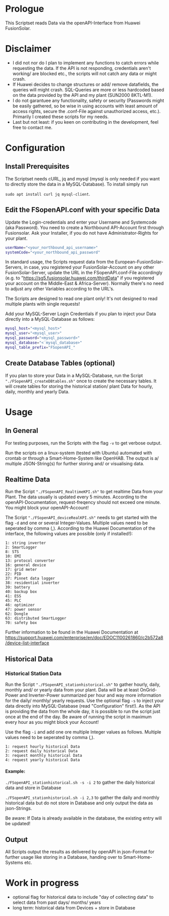 # Prologue
This Scriptset reads Data via the openAPI-Interface from Huawei FusionSolar.

# Disclaimer
- I did not nor do I plan to implement any functions to catch errors while requesting the data. If the API is not responding, credentials aren't working/ are blocked etc., the scripts will not catch any data or might crash.
- If Huawei decides to change structures or add/ remove datafields, the queries will might crash. SQL-Queries are more or less hardcoded based on the data provided by the API and my plant (SUN2000 8KTL-M1).
- I do not garantuee any functionality, safety or security (Passwords might be easily gathered, so be wise in using accounts with least amount of access rights, secure the .conf-File against 
unauthorized access, etc.). Primarily I created these scripts for my needs.
- Last but not least: if you keen on contributing in the development, feel free to contact me.

# Configuration
## Install Prerequisites
The Scriptset needs cURL, jq and mysql (mysql is only needed if you want to directly store the data in a MySQL-Database). To install simply run

```sudo apt install curl jq mysql-client```.

## Edit the FSopenAPI.conf with your specific Data
Update the Login-credentials and enter your Username and Systemcode (aka Password). You need to create a Northbound API-Account first through Fusionsolar. Ask your Installer, if you do not have Administrator-Rights for your plant.

```bash
userName="<your_northbound_api_username>"
systemCode="<your_northbound_api_password"
```

In standard usage, the Scripts request data from the European-FusionSolar-Servers, in case, you registered your FusionSolar-Account on any other FusionSolar-Server, update the URL in the FSopenAPI.conf-File accordingly (e.g. to "https://sg5.fusionsolar.huawei.com/thirdData" if you registered your account on the Middle-East & Africa-Server).
Normally there's no need to adjust any other Variables according to the URL's.

The Scripts are designed to read one plant only! It's not designed to read multiple plants with single requests!

Add your MySQL-Server Login Credentials if you plan to inject your Data directly into a MySQL-Database as follows:

```bash
mysql_host="<mysql_host>"
mysql_user="<mysql_user>"
mysql_password="<mysql_password>"
mysql_database="<´mysql_database>"
mysql_table_prefix="FSopenAPI_"
```

## Create Database Tables (optional)
If you plan to store your Data in a MySQL-Database, run the Script ```"./FSopenAPI_createDBtables.sh"``` once to create the necessary tables. It will create tables for storing the historical station/ plant Data for hourly, daily, monthly and yearly Data.


# Usage
## In General
For testing purposes, run the Scripts with the flag ```-v``` to get verbose output.

Run the scripts on a linux-system (tested with Ubuntu) automated with crontab or through a Smart-Home-System like OpenHAB. The output is a/ multiple JSON-String(s) for further storing and/ or visualising data.

## Realtime Data
Run the Script ```"./FSopenAPI_RealtimeKPI.sh"``` to get realtime Data from your Plant. The data usually is updated every 5 minutes. According to the openAPI-Documentation, request-freqency should not exceed one minute. You might block your openAPI-Account!

The Script ```"./FSopenAPI_deviceRealKPI.sh"``` needs to get started with the flag ```-d``` and one or several Integer-Values. Multiple values need to be seperated by comma (,). According to the Huawei Documentation of the interface, the following values are possible (only if installed!):

```
1: string inverter
2: SmartLogger
8: STS
10: EMI
13: protocol converter
16: general device
17: grid meter
22: PID
37: Pinnet data logger
38: residential inverter
39: battery
40: backup box
41: ESS
45: PLC
46: optimizer
47: power sensor
62: Dongle
63: distributed SmartLogger
70: safety box
```

Further information to be found in the Huawei Documentation at https://support.huawei.com/enterprise/en/doc/EDOC1100261860/c2b572a8/device-list-interface

## Historical Data
### Historical Station Data
Run the Script ```"./FSopenAPI_stationhistorical.sh"``` to gather hourly, daily, monthly and/ or yearly data from your plant. Data will be at least OnGrid-Power and Inverter-Power summarized per hour and way more information for the daily/ monthly/ yearly requests. Use the optional flag  ```-s``` to inject your data directly into MySQL-Database (read "Configuration" first!). As the API is providing the data from the whole day, it is possible to run the script just once at the end of the day. Be aware of running the script in maximum every hour as you might block your Account!

Use the flag ```-i``` and add one ore multiple Integer values as follows. Multiple values need to be seperated by comma (,).
```
1: request hourly historical Data
2: request daily historical Data
3: request monthly historical Data
4: request yearly historical Data
```

#### Example:
```./FSopenAPI_stationhistorical.sh -s -i 2``` to gather the daily historical data and store in Database

```./FSopenAPI_stationhistorical.sh -i 2,3``` to gather the daily and monthly historical data but do not store in Database and only output the data as json-Strings.

Be aware: If Data is already available in the database, the existing entry will be updated!

## Output
All Scripts output the results as delivered by openAPI in json-Format for further usage like storing in a Database, handing over to Smart-Home-Systems etc.


# Work in progress
- optional flag for historical data to include "day of collecting data" to select data from past days/ months/ years
- long term: historical data from Devices + store in Database
